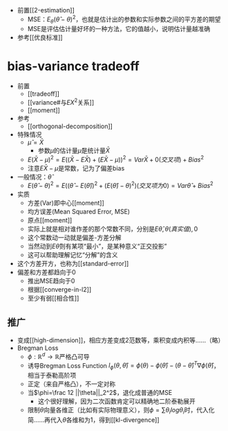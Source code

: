 - 前置[[2-estimation]]
  - MSE：$E_\theta (\hat \theta - \theta)^2$，也就是估计出的参数和实际参数之间的平方差的期望
  - MSE是评估估计量好坏的一种方法，它的值越小，说明估计量越准确
- 参考[[优良标准]]
# bias-variance tradeoff
- 前置
  - [[tradeoff]]
  - [[variance#与$EX^2$关系]]
  - [[moment]]
- 参考
  - [[orthogonal-decomposition]]
- 特殊情况
  - $\hat \mu = \bar X$
    - 参数$\mu$的估计量$\hat \mu$是统计量$\bar X$
  - $E(\bar X-\mu)^2=E((\bar X-E\bar X)+(E\bar X-\mu))^2=Var\bar X+0(交叉项)+Bias^2$
  - 注意$E\bar X-\mu$是常数，记为了偏差bias
- 一般情况：$\hat \theta$
  - $E(\hat \theta - \theta)^2 = E((\hat\theta - E(\hat \theta))^2 +(E(\hat\theta)-\theta)^2)(交叉项为0)=Var\hat \theta+Bias^2$
- 实质
  - 方差(Var)即中心[[moment]]
  - 均方误差(Mean Squared Error, MSE)
  - 原点[[moment]]
  - 实际上就是相对谁作差的那个常数不同，分别是$E\hat \theta,\theta(真实值),0$
  - 这个常数动一动就是偏差-方差分解
  - 当然动到$E\hat \theta$则有某项“最小”，是某种意义“正交投影”
  - 这可以帮助理解记忆“分解”的含义
- 这个方差开方，也称为[[standard-error]]
- 偏差和方差都趋向于0
  - 推出MSE趋向于0
  - 根据[[converge-in-l2]]
  - 至少有弱[[相合性]]
## 推广
- 变成[[high-dimension]]，相应方差变成2范数等，乘积变成内积等……（略）
- Bregman Loss
  - $\phi: \mathbb R^d \to \mathbb R$严格凸可导
  - 诱导Bregman Loss Function $l_\phi(\theta,\hat \theta)=\phi(\theta) - \phi(\hat\theta) - (\theta - \hat \theta)^T \nabla \phi(\hat\theta)$，相当于泰勒高阶项
  - 正定（来自严格凸），不一定对称
  - 当$\phi=\frac 12 ||\theta||_2^2$，退化成普通的MSE
    - 这个很好理解，因为二次函数肯定可以精确地二阶泰勒展开
  - 限制$\theta$向量各维正（比如有实际物理意义），则$\phi=\sum \theta_ilog\theta_i$时，代入化简……再代入$\theta$各维和为1，得到[[kl-divergence]]